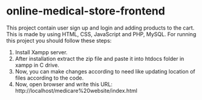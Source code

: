 # online-medical-store-frontend
This project contain user sign up and login and adding products to the cart. This is made by using HTML, CSS, JavaScript and PHP, MySQL.
For running this project you should follow these steps:
1. Install Xampp server.
2. After installation extract the zip file and paste it into htdocs folder in xampp in C drive.
3. Now, you can make changes according to need like updating location of files according to the code.
4. Now, open browser and write this URL:
      http://localhost/medicare%20website/index.html
